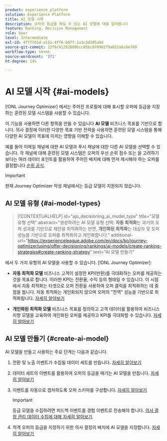 ```yaml
---
product: experience platform
solution: Experience Platform
title: AI 모델 시작
description: 오퍼의 등급을 매길 수 있는 AI 모델에 대해 알아봅니다
feature: Ranking, Decision Management
role: User
level: Intermediate
exl-id: 4f7f7d1d-a12a-4ff6-b0ff-1a1c3d305a9d
source-git-commit: 12f6c41252809bcc85bc076902f9a831a6c6e7d9
workflow-type: tm+mt
source-wordcount: '371'
ht-degree: 14%

---
```


# AI 모델 시작 {#ai-models}

[!DNL Journey Optimizer] 에서는 주어진 프로필에 대해 표시할 오퍼에 등급을 지정하는 훈련된 모델 시스템을 사용할 수 있습니다.

이 기능을 사용하면 다른 항목을 만들 수 있습니다 **AI 모델** 비즈니스 목표를 기반으로 합니다. 의사 결정에 이러한 다양한 목표 기반 전략을 사용하면 훈련된 모델 시스템을 통해 다양한 AI 모델이 목표에 미치는 영향을 이해할 수 있습니다.

예를 들어 이메일 채널에 대한 AI 모델과 푸시 채널에 대한 다른 AI 모델을 선택할 수 있습니다. 각 채널에 대해 훈련된 모델 시스템은 오퍼의 우선 순위 점수 또는 을 고려하기보다는 여러 데이터 포인트를 활용하여 주어진 배치에 대해 먼저 제시해야 하는 오퍼를 결정합니다 [순위 공식](create-ranking-formulas.md).

>[!IMPORTANT]
>
>현재 Journey Optimizer 작성 채널에서는 등급 모델이 지원되지 않습니다.

## AI 모델 유형 {#ai-model-types}

>[!CONTEXTUALHELP]
>id="ajo_decisioning_ai_model_type"
>title="모델 유형 선택"
>abstract="생성하려는 AI 모델 유형 선택: **자동 최적화**&#x200B;는 과거의 오퍼 성과를 기반으로 제안을 최적화하는 반면, **개인화된 최적화**&#x200B;는 대상자 및 오퍼 성능을 기반으로 오퍼를 최적화하고 개인화합니다."
>additional-url="https://experienceleague.adobe.com/en/docs/ko/journey-optimizer/using/offer-decisioning/rankings/ai-models/create-ranking-strategies#create-ranking-strategy" text="AI 모델 만들기"

에서 두 가지 유형의 AI 모델을 사용할 수 있습니다. [!DNL Journey Optimizer]:

* **자동 최적화 모델** 비즈니스 고객이 설정한 KPI(반환)를 극대화하는 오퍼를 제공하는 것을 목표로 합니다. 이러한 KPI는 전환율, 수익 등의 형태일 수 있습니다. 이 시점에서 자동 최적화는 타겟으로 오퍼 전환을 사용하여 오퍼 클릭을 최적화하는 데 중점을 둡니다. 자동 최적화는 개인화되지 않으며 오퍼의 &quot;전역&quot; 성능을 기반으로 최적화됩니다. [자세히 알아보기](auto-optimization-model.md)

* **개인화된 최적화 모델** 비즈니스 목표를 정의하고 고객 데이터를 활용하여 비즈니스 지향 모델을 교육하여 개인화된 오퍼를 제공하고 KPI를 극대화할 수 있습니다. [자세히 알아보기](personalized-optimization-model.md)

## AI 모델 만들기 {#create-ai-model}

AI 모델을 만들고 사용하는 주요 단계는 다음과 같습니다.

1. 전환 및 노출 이벤트가 수집될 데이터 세트를 만듭니다. [자세히 알아보기](../data-collection/create-dataset.md)

1. 데이터 세트의 이벤트를 활용하여 오퍼의 등급을 매기는 AI 모델을 만듭니다. [자세히 알아보기](create-ranking-strategies.md)

1. 이벤트를 자동으로 캡처하도록 오퍼 스키마를 구성합니다. [자세히 알아보기](../data-collection/schema-requirement.md)

   >[!IMPORTANT]
   >
   >등급 모델을 수집하려면 피드백 이벤트를 경험 이벤트로 전송해야 합니다. [의사 결정 관리 데이터 수집에 대해 자세히 알아보기](../data-collection/data-collection.md)

1. 적격 오퍼의 등급을 지정하기 위한 의사 결정의 배치에 AI 모델을 지정합니다. [자세히 알아보기](../offer-activities/configure-offer-selection.md)
